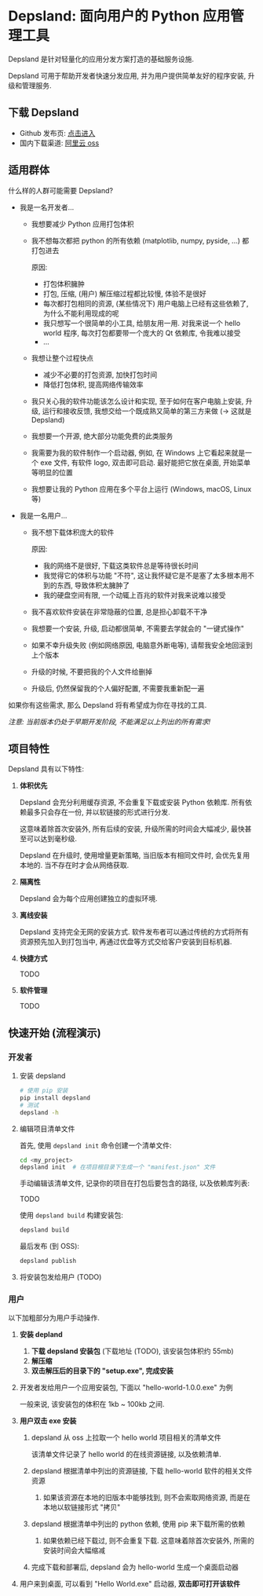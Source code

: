 # Depsland: 面向用户的 Python 应用管理工具

Depsland 是针对轻量化的应用分发方案打造的基础服务设施.

Depsland 可用于帮助开发者快速分发应用, 并为用户提供简单友好的程序安装, 升级和管理服务.

## 下载 Depsland

-   Github 发布页: [点击进入](https://github.com/likianta/depsland/releases)
-   国内下载渠道: [阿里云 oss](TODO)

## 适用群体

什么样的人群可能需要 Depsland?

-   我是一名开发者...

    -   我想要减少 Python 应用打包体积

    -   我不想每次都把 python 的所有依赖 (matplotlib, numpy, pyside, ...) 都打包进去

        原因:

        -   打包体积臃肿
        -   打包, 压缩, (用户) 解压缩过程都比较慢, 体验不是很好
        -   每次都打包相同的资源, (某些情况下) 用户电脑上已经有这些依赖了, 为什么不能利用现成的呢
        -   我只想写一个很简单的小工具, 给朋友用一用. 对我来说一个 hello world 程序, 每次打包都要带一个庞大的 Qt 依赖库, 令我难以接受
        -   ...

    -   我想让整个过程快点

        -   减少不必要的打包资源, 加快打包时间
        -   降低打包体积, 提高网络传输效率

    -   我只关心我的软件功能该怎么设计和实现, 至于如何在客户电脑上安装, 升级, 运行和接收反馈, 我想交给一个既成熟又简单的第三方来做 (-> 这就是 Depsland)

    -   我想要一个开源, 绝大部分功能免费的此类服务

    -   我需要为我的软件制作一个启动器, 例如, 在 Windows 上它看起来就是一个 exe 文件, 有软件 logo, 双击即可启动. 最好能把它放在桌面, 开始菜单等明显的位置

    -   我想要让我的 Python 应用在多个平台上运行 (Windows, macOS, Linux 等)

-   我是一名用户...

    -   我不想下载体积庞大的软件

        原因:

        -   我的网络不是很好, 下载这类软件总是等待很长时间
        -   我觉得它的体积与功能 "不符", 这让我怀疑它是不是塞了太多根本用不到的东西, 导致体积太臃肿了
        -   我的硬盘空间有限, 一个动辄上百兆的软件对我来说难以接受

    -   我不喜欢软件安装在非常隐蔽的位置, 总是担心卸载不干净

    -   我想要一个安装, 升级, 启动都很简单, 不需要去学就会的 "一键式操作"

    -   如果不幸升级失败 (例如网络原因, 电脑意外断电等), 请帮我安全地回滚到上个版本

    -   升级的时候, 不要把我的个人文件给删掉

    -   升级后, 仍然保留我的个人偏好配置, 不需要我重新配一遍

如果你有这些需求, 那么 Depsland 将有希望成为你在寻找的工具.

*注意: 当前版本仍处于早期开发阶段, 不能满足以上列出的所有需求!*

## 项目特性

Depsland 具有以下特性:

1. **体积优先**

    Depsland 会充分利用缓存资源, 不会重复下载或安装 Python 依赖库. 所有依赖最多只会存在一份, 并以软链接的形式进行分发.

    这意味着除首次安装外, 所有后续的安装, 升级所需的时间会大幅减少, 最快甚至可以达到毫秒级.

    Depsland 在升级时, 使用增量更新策略, 当旧版本有相同文件时, 会优先复用本地的. 当不存在时才会从网络获取.

2. **隔离性**

    Depsland 会为每个应用创建独立的虚拟环境.

3. **离线安装**

    Depsland 支持完全无网的安装方式. 软件发布者可以通过传统的方式将所有资源预先加入到打包当中, 再通过优盘等方式交给客户安装到目标机器.

4. **快捷方式**

    TODO

5. **软件管理**

    TODO

## 快速开始 (流程演示)

### 开发者

1.   安装 depsland

     ```sh
     # 使用 pip 安装
     pip install depsland
     # 测试
     depsland -h
     ```

2.   编辑项目清单文件

     首先, 使用 `depsland init` 命令创建一个清单文件:

     ```sh
     cd <my_project>
     depsland init  # 在项目根目录下生成一个 "manifest.json" 文件
     ```

     手动编辑该清单文件, 记录你的项目在打包后要包含的路径, 以及依赖库列表:

     TODO

     使用 `depsland build` 构建安装包:

     ```sh
     depsland build
     ```

     最后发布 (到 OSS):

     ```sh
     depsland publish
     ```

3.   将安装包发给用户 (TODO)

### 用户

以下加粗部分为用户手动操作.

1.   **安装 depland**

     1.   **下载 depsland 安装包** (下载地址 (TODO), 该安装包体积约 55mb)
     2.   **解压缩**
     3.   **双击解压后的目录下的 "setup.exe", 完成安装**

2.   开发者发给用户一个应用安装包, 下面以 "hello-world-1.0.0.exe" 为例

     一般来说, 该安装包的体积在 1kb ~ 100kb 之间.

3.   **用户双击 exe 安装**

     1.   depsland 从 oss 上拉取一个 hello world 项目相关的清单文件

          该清单文件记录了 hello world 的在线资源链接, 以及依赖清单.

     2.   depsland 根据清单中列出的资源链接, 下载 hello-world 软件的相关文件资源

          1.   如果该资源在本地的旧版本中能够找到, 则不会索取网络资源, 而是在本地以软链接形式 "拷贝"

     3.   depsland 根据清单中列出的 python 依赖, 使用 pip 来下载所需的依赖

          1.   如果依赖已经下载过, 则不会重复下载. 这意味着除首次安装外, 所需的安装时间会大幅缩减

     4.   完成下载和部署后, depsland 会为 hello-world 生成一个桌面启动器

4.   用户来到桌面, 可以看到 "Hello World.exe" 启动器, **双击即可打开该软件**
